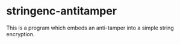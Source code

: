 # stringenc-antitamper

This is a program which embeds an anti-tamper into a simple string encryption.
